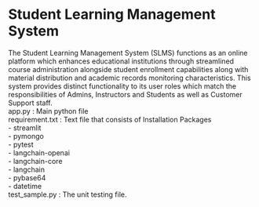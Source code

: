 # Student Learning Management System <br>
The Student Learning Management System (SLMS) functions as an online platform which
enhances educational institutions through streamlined course administration alongside
student enrollment capabilities along with material distribution and academic records
monitoring characteristics. This system provides distinct functionality to its user roles which
match the responsibilities of Admins, Instructors and Students as well as Customer Support
staff.<br>
app.py : Main python file <br>
requirement.txt : Text file that consists of Installation Packages <br>
        - streamlit <br>
        - pymongo <br>
        - pytest <br>
        - langchain-openai<br>
        - langchain-core<br>
        - langchain<br>
        - pybase64<br>
        - datetime<br>
test_sample.py : The unit testing file.
